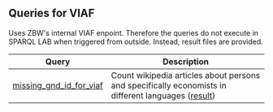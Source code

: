 ## Queries for VIAF

Uses ZBW's internal VIAF enpoint. Therefore the queries do not execute in SPARQL LAB when triggered from outside. Instead, result files are provided.

Query | Description
------|------------
[missing_gnd_id_for_viaf](http://zbw.eu/beta/sparql-lab/?endpoint=http://172.16.10.102:3030/viaf//query&queryRef=https://api.github.com/repos/zbw/sparql-queries/contents/viaf/missing_gnd_id_for_viaf.rq) | Count wikipedia articles about persons and specifically economists in different languages ([result](http://zbw.eu/beta/sparql-lab/result?resultRef=https://api.github.com/repos/zbw/sparql-queries/contents/viaf/results/missing_gnd_id_for_viaf.viaf_2017-04-01.json))

